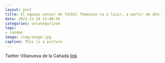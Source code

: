 ```yaml
---
layout: post
title: El equipo senior de fútbol femenino va a lucir, a partir de ahora, una nueva equipación con un mensaje de rechazo a la violencia...
date: 2022-11-24 12:00:55
categories: uncategorized
tags:
- random
image: /img/image.jpg
caption: This is a picture
---
```

Twitter Villanueva de la Cañada [link](https://twitter.com/AytoVDLCanada/status/1595511483366051852)
